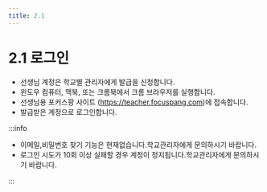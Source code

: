 ```yaml
---
title: 2.1
---
```


# 2.1 로그인

- 선생님 계정은 학교별 관리자에게 발급을 신청합니다.
- 윈도우 컴퓨터, 맥북, 또는 크롬북에서 크롬 브라우저를 실행합니다.
- 선생님용 포커스팡 사이트 (https://teacher.focuspang.com)에 접속합니다.
- 발급받은 계정으로 로그인합니다.

:::info

- 이메일,비밀번호 찾기 기능은 현재없습니다.학교관리자에게 문의하시기 바랍니다.
- 로그인 시도가 10회 이상 실패할 경우 계정이 정지됩니다.학교관리자에게 문의하시기 바랍니다.

:::
